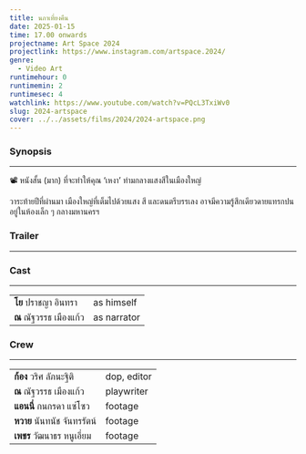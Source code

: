 ```yaml
---
title: นภาเที่ยงคืน
date: 2025-01-15
time: 17.00 onwards
projectname: Art Space 2024
projectlink: https://www.instagram.com/artspace.2024/
genre:
  - Video Art
runtimehour: 0
runtimemin: 2
runtimesec: 4
watchlink: https://www.youtube.com/watch?v=PQcL3TxiWv0
slug: 2024-artspace
cover: ../../assets/films/2024/2024-artspace.png
---
```

### Synopsis

* * *

📽️ หนังสั้น (มาก) ที่จะทำให้คุณ ‘เหงา’ ท่ามกลางแสงสีในเมืองใหญ่

วาระท้ายปีที่ผ่านมา เมืองใหญ่ที่เต็มไปด้วยแสง สี และดนตรีบรรเลง อาจมีความรู้สึกเดียวดายแทรกปนอยู่ในห้องเล็ก ๆ กลางมหานครฯ

### Trailer

* * *

### Cast

* * *

|     |     |
| --- | --- |
| **โย** ปราชญา อินทรา | as himself |
| **ณ** ณัฐวรรธ เมืองแก้ว | as narrator |

### Crew

* * *

|     |     |
| --- | --- |
| **ก้อง** วริศ ลัภนะฐิติ | dop, editor |
| **ณ** ณัฐวรรธ เมืองแก้ว | playwriter |
| **แอนนี่** กนกรดา แซ่โซว | footage |
| **หวาย** นันทนัช จันทรรัตน์ | footage |
| **เพชร** วัฒนาธร หนูเอี่ยม | footage |